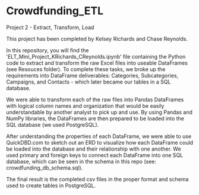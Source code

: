 # Crowdfunding_ETL
Project 2 - Extract, Transform, Load

This project has been completed by Kelsey Richards and Chase Reynolds. 

In this repository, you will find the 'ELT_Mini_Project_KRichards_CReynolds.ipynb' file containing the Python code to extract and transform the raw Excel files into useable DataFrames (see Resouces folder). To complete these tasks, we broke up the requirements into DataFrame deliverables: Categories, Subcategories, Campaigns, and Contacts - which later became our tables in a SQL database. 

We were able to transform each of the raw files into Pandas DataFrames with logical column names and organization that would be easily understandable by another analyst to pick up and use. By using Pandas and NumPy libraries, the DataFrames are then prepared to be loaded into the SQL database (we used PostgreSQL).

After understanding the properties of each DataFrame, we were able to use QuickDBD.com to sketch out an ERD to visualize how each DataFrame could be loaded into the database and their relationship with one another. We used primary and foreign keys to connect each DataFrame into one SQL database, which can be seen in the schema in this repo (see: crowdfunding_db_schema.sql).

The final result is the completed csv files in the proper format and schema used to create tables in PostgreSQL.
